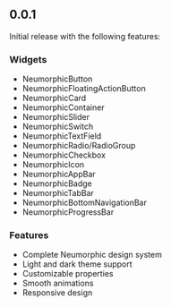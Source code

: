 ## 0.0.1

Initial release with the following features:

### Widgets
- NeumorphicButton
- NeumorphicFloatingActionButton
- NeumorphicCard
- NeumorphicContainer
- NeumorphicSlider
- NeumorphicSwitch
- NeumorphicTextField
- NeumorphicRadio/RadioGroup
- NeumorphicCheckbox
- NeumorphicIcon
- NeumorphicAppBar
- NeumorphicBadge
- NeumorphicTabBar
- NeumorphicBottomNavigationBar
- NeumorphicProgressBar

### Features
- Complete Neumorphic design system
- Light and dark theme support
- Customizable properties
- Smooth animations
- Responsive design
